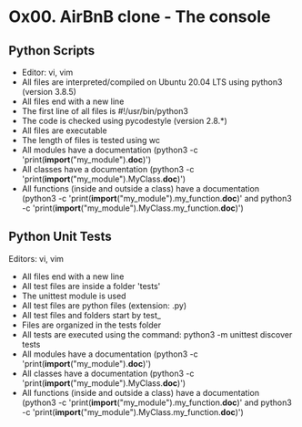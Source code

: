 # Ox00. AirBnB clone - The console 

## Python Scripts
* Editor: vi, vim
* All files are interpreted/compiled on Ubuntu 20.04 LTS
using python3 (version 3.8.5)
* All files end with a new line
* The first line of all files is #!/usr/bin/python3
* The code is checked using pycodestyle (version 2.8.*)
* All files are executable
* The length of files is tested using wc
* All modules have a documentation
(python3 -c 'print(__import__("my_module").__doc__)')
* All classes have a documentation
(python3 -c 'print(__import__("my_module").MyClass.__doc__)')
* All functions (inside and outside a class) have a documentation
(python3 -c 'print(__import__("my_module").my_function.__doc__)' and
python3 -c 'print(__import__("my_module").MyClass.my_function.__doc__)')

## Python Unit Tests
Editors: vi, vim
* All files end with a new line
* All test files are inside a folder 'tests'
* The unittest module is used
* All test files are python files (extension: .py)
* All test files and folders start by test_
* Files are organized in the tests folder
* All tests are executed using the command:
python3 -m unittest discover tests
* All modules have a documentation
(python3 -c 'print(__import__("my_module").__doc__)')
* All classes have a documentation
(python3 -c 'print(__import__("my_module").MyClass.__doc__)')
* All functions (inside and outside a class) have a documentation 
(python3 -c 'print(__import__("my_module").my_function.__doc__)' 
and python3 -c 'print(__import__("my_module").MyClass.my_function.__doc__)')